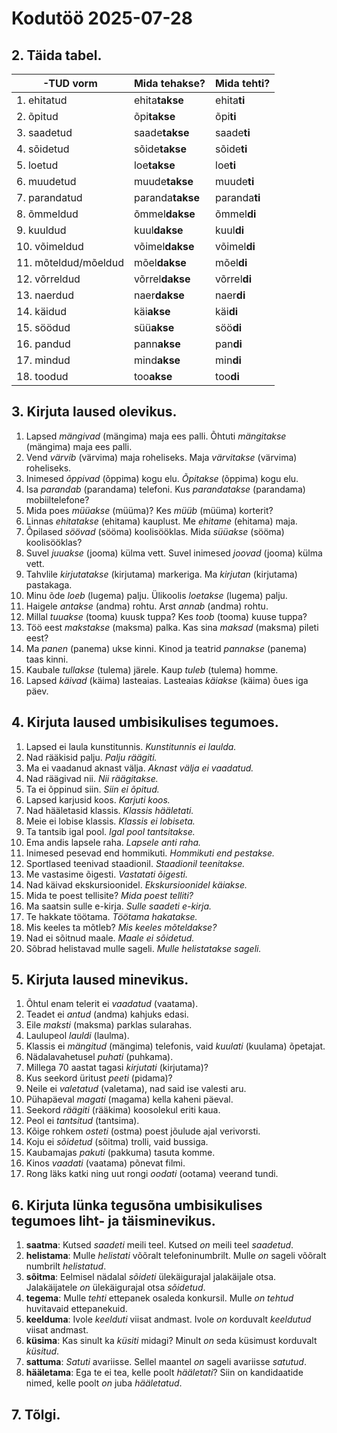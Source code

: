 # Kodutöö 2025-07-28

## 2. Täida tabel.

| -TUD vorm            | Mida tehakse?    | Mida tehti?   |
|----------------------|------------------|---------------| 
| 1. ehitatud          | ehita**takse**   | ehita**ti**   |
| 2. õpitud            | õpi**takse**     | õpi**ti**     |
| 3. saadetud          | saade**takse**   | saade**ti**   |
| 4. sõidetud          | sõide**takse**   | sõide**ti**   |
| 5. loetud            | loe**takse**     | loe**ti**     |
| 6. muudetud          | muude**takse**   | muude**ti**   |
| 7. parandatud        | paranda**takse** | paranda**ti** |
| 8. õmmeldud          | õmmel**dakse**   | õmmel**di**   | 
| 9. kuuldud           | kuul**dakse**    | kuul**di**    |
| 10. võimeldud        | võimel**dakse**  | võimel**di**  |
| 11. mõteldud/mõeldud | mõel**dakse**    | mõel**di**    |
| 12. võrreldud        | võrrel**dakse**  | võrrel**di**  |
| 13. naerdud          | naer**dakse**    | naer**di**    |
| 14. käidud           | käi**akse**      | käi**di**     |
| 15. söödud           | süü**akse**      | söö**di**     |
| 16. pandud           | pann**akse**     | pan**di**     |
| 17. mindud           | mind**akse**     | min**di**     |
| 18. toodud           | too**akse**      | too**di**     |


## 3. Kirjuta laused olevikus.

1. Lapsed *mängivad* (mängima) maja ees palli. Õhtuti *mängitakse* (mängima) maja ees palli.
2. Vend *värvib* (värvima) maja roheliseks. Maja *värvitakse* (värvima) roheliseks.
3. Inimesed *õppivad* (õppima) kogu elu. *Õpitakse* (õppima) kogu elu.
4. Isa *parandab* (parandama) telefoni. Kus *parandatakse* (parandama) mobiiltelefone?
5. Mida poes *müüakse* (müüma)? Kes *müüb* (müüma) korterit?
6. Linnas *ehitatakse* (ehitama) kauplust. Me *ehitame* (ehitama) maja.
7. Õpilased *söövad* (sööma) koolisööklas. Mida *süüakse* (sööma) koolisööklas?
8. Suvel *juuakse* (jooma) külma vett. Suvel inimesed *joovad* (jooma) külma vett.
9. Tahvlile *kirjutatakse* (kirjutama) markeriga. Ma *kirjutan* (kirjutama) pastakaga.
10. Minu õde *loeb* (lugema) palju. Ülikoolis *loetakse* (lugema) palju.
11. Haigele *antakse* (andma) rohtu. Arst *annab* (andma) rohtu.
12. Millal *tuuakse* (tooma) kuusk tuppa? Kes *toob* (tooma) kuuse tuppa?
13. Töö eest *makstakse* (maksma) palka. Kas sina *maksad* (maksma) pileti eest?
14. Ma *panen* (panema) ukse kinni. Kinod ja teatrid *pannakse* (panema) taas kinni.
15. Kaubale *tullakse* (tulema) järele. Kaup *tuleb* (tulema) homme.
16. Lapsed *käivad* (käima) lasteaias. Lasteaias *käiakse* (käima) õues iga päev.


## 4. Kirjuta laused umbisikulises tegumoes.

1. Lapsed ei laula kunstitunnis. *Kunstitunnis ei laulda.*
2. Nad rääkisid palju. *Palju räägiti.*
3. Ma ei vaadanud aknast välja. *Aknast välja ei vaadatud.*
4. Nad räägivad nii. *Nii räägitakse.*
5. Ta ei õppinud siin. *Siin ei õpitud.*
6. Lapsed karjusid koos. *Karjuti koos.*
7. Nad hääletasid klassis. *Klassis hääletati.*
8. Meie ei lobise klassis. *Klassis ei lobiseta.* 
9. Ta tantsib igal pool. *Igal pool tantsitakse.*
10. Ema andis lapsele raha. *Lapsele anti raha.*
11. Inimesed pesevad end hommikuti. *Hommikuti end pestakse.*
12. Sportlased teenivad staadionil. *Staadionil teenitakse.*
13. Me vastasime õigesti. *Vastatati õigesti.*
14. Nad käivad ekskursioonidel. *Ekskursioonidel käiakse.*
15. Mida te poest tellisite? *Mida poest telliti?*
16. Ma saatsin sulle e-kirja. *Sulle saadeti e-kirja.*
17. Te hakkate töötama. *Töötama hakatakse.*
18. Mis keeles ta mõtleb? *Mis keeles mõteldakse?*
19. Nad ei sõitnud maale. *Maale ei sõidetud.*
20. Sõbrad helistavad mulle sageli. *Mulle helistatakse sageli.*


## 5. Kirjuta laused minevikus.

1. Õhtul enam telerit ei *vaadatud* (vaatama).
2. Teadet ei *antud* (andma) kahjuks edasi.
3. Eile *maksti* (maksma) parklas sularahas.
4. Laulupeol *lauldi* (laulma).
5. Klassis ei *mängitud* (mängima) telefonis, vaid *kuulati* (kuulama) õpetajat.
6. Nädalavahetusel *puhati* (puhkama).
7. Millega 70 aastat tagasi *kirjutati* (kirjutama)?
8. Kus seekord üritust *peeti* (pidama)?
9. Neile ei *valetatud* (valetama), nad said ise valesti aru.
10. Pühapäeval *magati* (magama) kella kaheni päeval.
11. Seekord *räägiti* (rääkima) koosolekul eriti kaua.
12. Peol ei *tantsitud* (tantsima).
13. Kõige rohkem *osteti* (ostma) poest jõulude ajal verivorsti.
14. Koju ei *sõidetud* (sõitma) trolli, vaid bussiga.
15. Kaubamajas *pakuti* (pakkuma) tasuta komme.
16. Kinos *vaadati* (vaatama) põnevat filmi.
17. Rong läks katki ning uut rongi *oodati* (ootama) veerand tundi.


## 6. Kirjuta lünka tegusõna umbisikulises tegumoes liht- ja täisminevikus.

1. **saatma**: Kutsed *saadeti* meili teel. Kutsed *on* meili teel *saadetud*.
2. **helistama**: Mulle *helistati* võõralt telefoninumbrilt. Mulle *on* sageli võõralt numbrilt *helistatud*.
3. **sõitma**: Eelmisel nädalal *sõideti* ülekäigurajal jalakäijale otsa. Jalakäijatele *on* ülekäigurajal otsa *sõidetud*.
4. **tegema**: Mulle *tehti* ettepanek osaleda konkursil. Mulle *on tehtud* huvitavaid ettepanekuid.
5. **keelduma**: Ivole *keelduti* viisat andmast. Ivole *on* korduvalt *keeldutud* viisat andmast.
6. **küsima**: Kas sinult ka *küsiti* midagi? Minult *on* seda küsimust korduvalt *küsitud*.
7. **sattuma**: *Satuti* avariisse. Sellel maantel *on* sageli avariisse *satutud*.
8. **hääletama**: Ega te ei tea, kelle poolt *hääletati*? Siin on kandidaatide nimed, kelle poolt *on* juba *hääletatud*.


## 7. Tõlgi.

